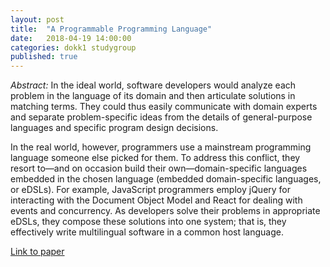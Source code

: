 ```yaml
---
layout: post
title:  "A Programmable Programming Language"
date:   2018-04-19 14:00:00
categories: dokk1 studygroup
published: true
---
```

*Abstract:*
In the ideal world, software developers would analyze each problem in the
language of its domain and then articulate solutions in matching terms. They
could thus easily communicate with domain experts and separate problem-specific
ideas from the details of general-purpose languages and specific program design
decisions.

In the real world, however, programmers use a mainstream programming language
someone else picked for them. To address this conflict, they resort to—and on
occasion build their own—domain-specific languages embedded in the chosen
language (embedded domain-specific languages, or eDSLs). For example,
JavaScript programmers employ jQuery for interacting with the Document Object
Model and React for dealing with events and concurrency. As developers solve
their problems in appropriate eDSLs, they compose these solutions into one
system; that is, they effectively write multilingual software in a common host
language.

[Link to paper](https://cacm.acm.org/magazines/2018/3/225475-a-programmable-programming-language/fulltext)


